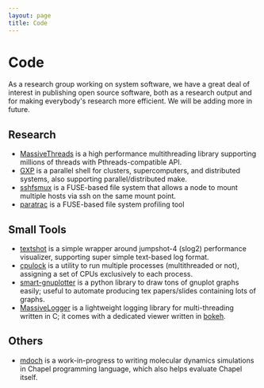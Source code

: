 ```yaml
---
layout: page
title: Code
---
```


# Code

As a research group working on system software, we have a great deal of
interest in publishing open source software, both as a research output and for
making everybody's research more efficient. We will be adding more in future.

## Research

  * [MassiveThreads](https://github.com/massivethreads/massivethreads) is a high performance multithreading library supporting millions of threads with Pthreads-compatible API. 
  * [GXP](https://github.com/qnu/gxp/) is a parallel shell for clusters, supercomputers, and distributed systems, also supporting parallel/distributed make. 
  * [sshfsmux](https://github.com/qnu/sshfsmux/) is a FUSE-based file system that allows a node to mount multiple hosts via ssh on the same mount point. 
  * [paratrac](https://github.com/qnu/paratrac/) is a FUSE-based file system profiling tool 

## Small Tools

  * [textshot](https://github.com/taura/textshot) is a simple wrapper around jumpshot-4 (slog2) performance visualizer, supporting super simple text-based log format. 
  * [cpulock](https://github.com/taura/cpulock) is a utility to run multiple processes (multithreaded or not), assigning a set of CPUs exclusively to each process. 
  * [smart-gnuplotter](https://github.com/taura/smart_gnuplotter) is a python library to draw tons of gnuplot graphs easily; useful to automate producing tex papers/slides containing lots of graphs. 
  * [MassiveLogger](https://github.com/massivethreads/massivelogger) is a lightweight logging library for multi-threading written in C; it comes with a dedicated viewer written in [bokeh](https://docs.bokeh.org/en/latest/index.html). 

## Others

  * [mdoch](https://github.com/qnu/mdoch/) is a work-in-progress to writing molecular dynamics simulations in Chapel programming language, which also helps evaluate Chapel itself. 

